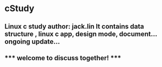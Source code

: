 # cStudy
Linux c study
author: jack.lin
It contains data structure , linux c app, design mode, document...
ongoing update...
----------------------------------
*** welcome to discuss together! ***
----------------------------------
